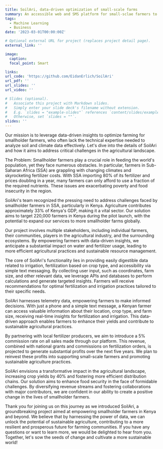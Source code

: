 ```yaml
---
title: SoilAri, data-driven optimization of small-scale farms
summary: An accessible web and SMS platform for small-sclae farmers to get location-specific insights on their crops
tags:
  - Machine Learning
  - Business
date: '2023-03-01T00:00:00Z'

# Optional external URL for project (replaces project detail page).
external_link: ''

image:
  caption: 
  focal_point: Smart

links:
url_code: 'https://github.com/EidanErlich/SoilAri'
url_pdf: ''
url_slides: ''
url_video: ''

# Slides (optional).
#   Associate this project with Markdown slides.
#   Simply enter your slide deck's filename without extension.
#   E.g. `slides = "example-slides"` references `content/slides/example-slides.md`.
#   Otherwise, set `slides = ""`.
slides: ''
---
```


Our mission is to leverage data-driven insights to optimize farming for smallholder farmers, who often lack the technical expertise needed to analyze soil and climate data effectively. Let's dive into the details of SoilAri and how it aims to address critical challenges in the agricultural landscape.

The Problem:
Smallholder farmers play a crucial role in feeding the world's population, yet they face numerous obstacles. In particular, farmers in Sub-Saharan Africa (SSA) are grappling with changing climates and skyrocketing fertilizer costs. With SSA importing 80% of its fertilizer and prices doubling in a year, many farmers can only afford to use a fraction of the required nutrients. These issues are exacerbating poverty and food insecurity in the region.

SoilAri's team recognized the pressing need to address challenges faced by smallholder farmers in SSA, particularly in Kenya. Agriculture contributes approximately 33% of Kenya's GDP, making it a vital sector. Our solution aims to target 220,000 farmers in Kenya during the pilot launch, with the potential to expand our services to more smallholder farms globally.

Our project involves multiple stakeholders, including individual farmers, their communities, players in the agricultural industry, and the surrounding ecosystems. By empowering farmers with data-driven insights, we anticipate a substantial impact on water and fertilizer usage, leading to more efficient agricultural practices and sustainable resource management.

The core of SoilAri's functionality lies in providing easily digestible data related to irrigation, fertilization based on crop type, and accessibility via simple text messaging. By collecting user input, such as coordinates, farm size, and other relevant data, we leverage APIs and databases to perform calculations and generate targeted insights. Farmers will receive recommendations for optimal fertilization and irrigation practices tailored to their specific needs.

SoilAri harnesses telemetry data, empowering farmers to make informed decisions. With just a phone and a simple text message, a Kenyan farmer can access valuable information about their location, crop type, and farm size, receiving real-time insights for fertilization and irrigation. This data-driven approach enables farmers to enhance their yields and contribute to sustainable agricultural practices.

By partnering with local fertilizer producers, we aim to introduce a 5% commission rate on all sales made through our platform. This revenue, combined with national grants and commissions on fertilization orders, is projected to generate substantial profits over the next five years. We plan to reinvest these profits into supporting small-scale farmers and promoting sustainable agriculture practices.

SoilAri envisions a transformative impact in the agricultural landscape, increasing crop yields by 40% and fostering more efficient distribution chains. Our solution aims to enhance food security in the face of formidable challenges. By diversifying revenue streams and fostering collaborations with major contributors, we are confident in our ability to create a positive change in the lives of smallholder farmers.

Thank you for joining us on this journey as we introduced SoilAri, a groundbreaking project aimed at empowering smallholder farmers in Kenya and beyond. We believe that by harnessing the power of data, we can unlock the potential of sustainable agriculture, contributing to a more resilient and prosperous future for farming communities. If you have any questions or want to learn more, we would be delighted to hear from you. Together, let's sow the seeds of change and cultivate a more sustainable world!
